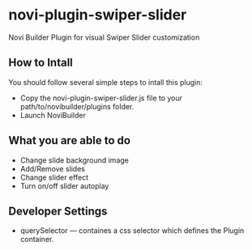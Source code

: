 # novi-plugin-swiper-slider
Novi Builder Plugin for visual Swiper Slider customization

## How to Intall
You should follow several simple steps to intall this plugin:
* Copy the novi-plugin-swiper-slider.js file to your path/to/novibuilder/plugins folder.
* Launch NoviBuilder 

## What you are able to do
* Change slide background image
* Add/Remove slides
* Change slider effect
* Turn on/off slider autoplay

## Developer Settings
* querySelector — containes a css selector which defines the Plugin container.
